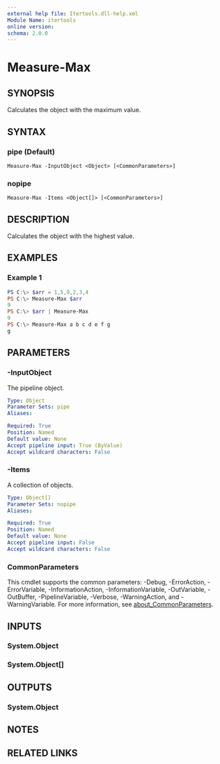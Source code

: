 ```yaml
---
external help file: Itertools.dll-help.xml
Module Name: itertools
online version:
schema: 2.0.0
---
```


# Measure-Max

## SYNOPSIS
Calculates the object with the maximum value.

## SYNTAX

### pipe (Default)
```
Measure-Max -InputObject <Object> [<CommonParameters>]
```

### nopipe
```
Measure-Max -Items <Object[]> [<CommonParameters>]
```

## DESCRIPTION
Calculates the object with the highest value.

## EXAMPLES

### Example 1
```powershell
PS C:\> $arr = 1,5,9,2,3,4
PS C:\> Measure-Max $arr
9
PS C:\> $arr | Measure-Max
9
PS C:\> Measure-Max a b c d e f g
g
```

## PARAMETERS

### -InputObject
The pipeline object.

```yaml
Type: Object
Parameter Sets: pipe
Aliases:

Required: True
Position: Named
Default value: None
Accept pipeline input: True (ByValue)
Accept wildcard characters: False
```

### -Items
A collection of objects.

```yaml
Type: Object[]
Parameter Sets: nopipe
Aliases:

Required: True
Position: Named
Default value: None
Accept pipeline input: False
Accept wildcard characters: False
```

### CommonParameters
This cmdlet supports the common parameters: -Debug, -ErrorAction, -ErrorVariable, -InformationAction, -InformationVariable, -OutVariable, -OutBuffer, -PipelineVariable, -Verbose, -WarningAction, and -WarningVariable. For more information, see [about_CommonParameters](http://go.microsoft.com/fwlink/?LinkID=113216).

## INPUTS

### System.Object

### System.Object[]

## OUTPUTS

### System.Object
## NOTES

## RELATED LINKS
